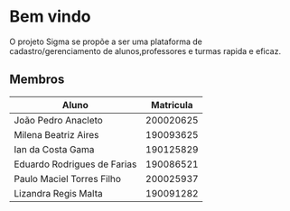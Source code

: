 # Bem vindo

O projeto Sigma se propõe a ser uma plataforma de cadastro/gerenciamento de alunos,professores e turmas rapida e eficaz.

## Membros

| Aluno                       | Matricula |
| --------------------------- | --------- |
| João Pedro Anacleto         | 200020625 |
| Milena Beatriz Aires        | 190093625 |
| Ian da Costa Gama           | 190125829 |
| Eduardo Rodrigues de Farias | 190086521 |
| Paulo Maciel Torres Filho   | 200025937 |
| Lizandra Regis Malta        | 190091282 |
